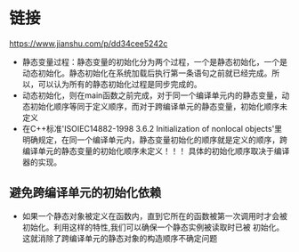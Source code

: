 # 链接

<https://www.jianshu.com/p/dd34cee5242c>

* 静态变量过程：静态变量的初始化分为两个过程，一个是静态初始化，一个是动态初始化。静态初始化在系统加载后执行第一条语句之前就已经完成。所以，可以认为所有的静态初始化过程是同步完成的。
* 动态初始化，则在main函数之前完成，对于同一个编译单元内的静态变量，动态初始化顺序等同于定义顺序，而对于跨编译单元的静态变量，初始化顺序未定义
* 在C++标准'ISOIEC14882-1998 3.6.2 Initialization of nonlocal objects'里明确规定，在同一个编译单元内，静态变量初始化的顺序就是定义的顺序，跨编译单元的静态变量的初始化顺序未定义！！！
  具体的初始化顺序取决于编译器的实现。

## 避免跨编译单元的初始化依赖

* 如果一个静态对象被定义在函数内，直到它所在的函数被第一次调用时才会被初始化。利用这样的特性,我们可以确保一个静态实例被读取时已被 初始化。这就消除了跨编译单元的静态对象的构造顺序不确定问题
